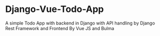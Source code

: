 # Django-Vue-Todo-App
A simple Todo App with backend in Django with API handling by Django Rest Framework and Frontend By Vue JS and Bulma
